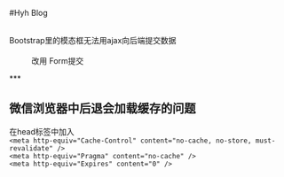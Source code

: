 


#Hyh Blog 

<dl>
  <dt>Bootstrap里的模态框无法用ajax向后端提交数据</dt>
  <dd> 改用 Form提交</dd>
</dl>
***

## 微信浏览器中后退会加载缓存的问题  
 在head标签中加入  
   `<meta http-equiv="Cache-Control" content="no-cache, no-store, must-revalidate" />`  
   `<meta http-equiv="Pragma" content="no-cache" />`  
   `<meta http-equiv="Expires" content="0" />`    
